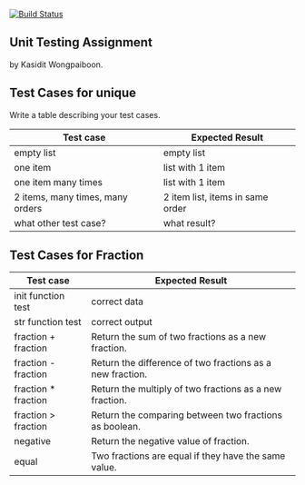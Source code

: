 [![Build Status](https://travis-ci.com/BenZacs/unittesting-BenZacs.svg?branch=master)](https://travis-ci.com/BenZacs/unittesting-BenZacs)

## Unit Testing Assignment

by Kasidit Wongpaiboon.


## Test Cases for unique

Write a table describing your test cases.

| Test case              |  Expected Result    |
|------------------------|---------------------|
| empty list             |  empty list         |
| one item               |  list with 1 item   |
| one item many times    |  list with 1 item   |
| 2 items, many times, many orders | 2 item list, items in same order  |
| what other test case?  |  what result?       |


## Test Cases for Fraction

| Test case              |  Expected Result    |
|------------------------|---------------------|
| init function test     | correct data        |
| str function test      | correct output      |
| fraction + fraction    | Return the sum of two fractions as a new fraction. |
| fraction - fraction    | Return the difference of two fractions as a new fraction. |
| fraction * fraction    | Return the multiply of two fractions as a new fraction. |
| fraction > fraction    | Return the comparing between two fractions as boolean. |
| negative               | Return the negative value of fraction. |
| equal                  | Two fractions are equal if they have the same value. |
